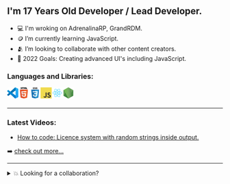 ## I'm 17 Years Old Developer / Lead Developer.

- 💻 I'm wroking on AdrenalinaRP, GrandRDM.
- 🪙 I’m currently learning JavaScript.
- 🫂 I’m looking to collaborate with other content creators.
- 👑 2022 Goals: Creating advanced UI's including JavaScript.

### Languages and Libraries:

<img align="left" alt="Visual Studio Code" width="26px" src="https://raw.githubusercontent.com/github/explore/80688e429a7d4ef2fca1e82350fe8e3517d3494d/topics/visual-studio-code/visual-studio-code.png" />
<img align="left" alt="HTML5" width="26px" src="https://raw.githubusercontent.com/github/explore/80688e429a7d4ef2fca1e82350fe8e3517d3494d/topics/html/html.png" />
<img align="left" alt="CSS3" width="26px" src="https://raw.githubusercontent.com/github/explore/80688e429a7d4ef2fca1e82350fe8e3517d3494d/topics/css/css.png" />
<img align="left" alt="JavaScript" width="26px" src="https://raw.githubusercontent.com/github/explore/80688e429a7d4ef2fca1e82350fe8e3517d3494d/topics/javascript/javascript.png" />
<img align="left" alt="React" width="26px" src="https://raw.githubusercontent.com/github/explore/80688e429a7d4ef2fca1e82350fe8e3517d3494d/topics/react/react.png" />
<img align="left" alt="Node.js" width="26px" src="https://raw.githubusercontent.com/github/explore/80688e429a7d4ef2fca1e82350fe8e3517d3494d/topics/nodejs/nodejs.png" />

<br />
<br />

---

### Latest Videos:

<!-- YOUTUBE:START -->
- [How to code: Licence system with random strings inside output.](https://www.youtube.com/watch?v=WZQSVv67NBc)
<!-- YOUTUBE:END -->

➡️ [check out more...](https://www.youtube.com/channel/UCyzGyBxzdDpha4EhFbgCfaw)

---

<details>
  <summary>💥 Looking for a collaboration?</summary>

- 🌎 Send me a DM on discord, and we will surely talk!

</details>

[youtube]: https://www.youtube.com/channel/UCyzGyBxzdDpha4EhFbgCfaw


